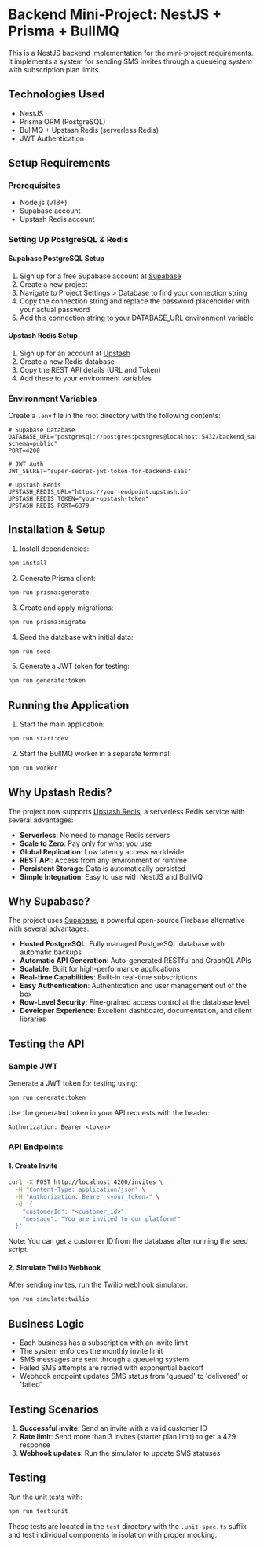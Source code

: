 # Backend Mini-Project: NestJS + Prisma + BullMQ

This is a NestJS backend implementation for the mini-project requirements. It implements a system for sending SMS invites through a queueing system with subscription plan limits.

## Technologies Used

- NestJS
- Prisma ORM (PostgreSQL)
- BullMQ + Upstash Redis (serverless Redis)
- JWT Authentication

## Setup Requirements

### Prerequisites

- Node.js (v18+)
- Supabase account
- Upstash Redis account

### Setting Up PostgreSQL & Redis

#### Supabase PostgreSQL Setup

1. Sign up for a free Supabase account at [Supabase](https://supabase.com/)
2. Create a new project
3. Navigate to Project Settings > Database to find your connection string
4. Copy the connection string and replace the password placeholder with your actual password
5. Add this connection string to your DATABASE_URL environment variable

#### Upstash Redis Setup

1. Sign up for an account at [Upstash](https://upstash.com/)
2. Create a new Redis database
3. Copy the REST API details (URL and Token)
4. Add these to your environment variables

### Environment Variables

Create a `.env` file in the root directory with the following contents:

```
# Supabase Database
DATABASE_URL="postgresql://postgres:postgres@localhost:5432/backend_saas?schema=public"
PORT=4200

# JWT Auth
JWT_SECRET="super-secret-jwt-token-for-backend-saas"

# Upstash Redis
UPSTASH_REDIS_URL="https://your-endpoint.upstash.io"
UPSTASH_REDIS_TOKEN="your-upstash-token"
UPSTASH_REDIS_PORT=6379
```

## Installation & Setup

1. Install dependencies:

```bash
npm install
```

2. Generate Prisma client:

```bash
npm run prisma:generate
```

3. Create and apply migrations:

```bash
npm run prisma:migrate
```

4. Seed the database with initial data:

```bash
npm run seed
```

5. Generate a JWT token for testing:

```bash
npm run generate:token
```

## Running the Application

1. Start the main application:

```bash
npm run start:dev
```

2. Start the BullMQ worker in a separate terminal:

```bash
npm run worker
```

## Why Upstash Redis?

The project now supports [Upstash Redis](https://upstash.com/), a serverless Redis service with several advantages:

- **Serverless**: No need to manage Redis servers
- **Scale to Zero**: Pay only for what you use
- **Global Replication**: Low latency access worldwide
- **REST API**: Access from any environment or runtime
- **Persistent Storage**: Data is automatically persisted
- **Simple Integration**: Easy to use with NestJS and BullMQ

## Why Supabase?

The project uses [Supabase](https://supabase.com/), a powerful open-source Firebase alternative with several advantages:

- **Hosted PostgreSQL**: Fully managed PostgreSQL database with automatic backups
- **Automatic API Generation**: Auto-generated RESTful and GraphQL APIs
- **Scalable**: Built for high-performance applications
- **Real-time Capabilities**: Built-in real-time subscriptions 
- **Easy Authentication**: Authentication and user management out of the box
- **Row-Level Security**: Fine-grained access control at the database level
- **Developer Experience**: Excellent dashboard, documentation, and client libraries

## Testing the API

### Sample JWT

Generate a JWT token for testing using:

```bash
npm run generate:token
```

Use the generated token in your API requests with the header:
```
Authorization: Bearer <token>
```

### API Endpoints

#### 1. Create Invite

```bash
curl -X POST http://localhost:4200/invites \
  -H "Content-Type: application/json" \
  -H "Authorization: Bearer <your_token>" \
  -d '{
    "customerId": "<customer_id>",
    "message": "You are invited to our platform!"
  }'
```

Note: You can get a customer ID from the database after running the seed script.

#### 2. Simulate Twilio Webhook

After sending invites, run the Twilio webhook simulator:

```bash
npm run simulate:twilio
```

## Business Logic

- Each business has a subscription with an invite limit
- The system enforces the monthly invite limit
- SMS messages are sent through a queueing system
- Failed SMS attempts are retried with exponential backoff
- Webhook endpoint updates SMS status from 'queued' to 'delivered' or 'failed'

## Testing Scenarios

1. **Successful invite**: Send an invite with a valid customer ID
2. **Rate limit**: Send more than 3 invites (starter plan limit) to get a 429 response
3. **Webhook updates**: Run the simulator to update SMS statuses

## Testing

Run the unit tests with:

```bash
npm run test:unit
```

These tests are located in the `test` directory with the `.unit-spec.ts` suffix and test individual components in isolation with proper mocking.
